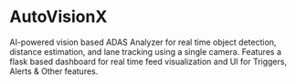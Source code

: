 # AutoVisionX
AI-powered vision based ADAS Analyzer for real time object detection, distance estimation, and lane tracking using a single camera. Features a flask based dashboard for real time feed visualization and UI for Triggers, Alerts &amp; Other features.
